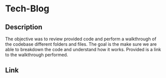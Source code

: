 # Tech-Blog

## Description

The objective was to review provided code and perform a walkthrough of the codebase different folders and files. The goal is the make sure we are able to breakdown the code and understand how it works. Provided is a link to the walkthrough performed.

## Link
<link href="https://docs.google.com/document/d/1RLapnqDE0o-ghiIVRqmnWbmnqp7YyW2wHZhvaftvV9o/edit?usp=sharing">